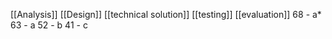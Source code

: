 [[Analysis]]
[[Design]]
[[technical solution]]
[[testing]]
[[evaluation]]
68 - a*
63 - a
52 - b
41 - c
